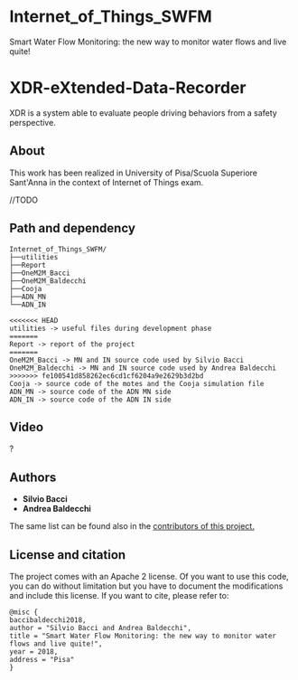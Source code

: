 # Internet_of_Things_SWFM
Smart Water Flow Monitoring: the new way to monitor water flows and live quite!

# XDR-eXtended-Data-Recorder
XDR is a system able to evaluate people driving behaviors from a safety perspective.

## About 
This work has been realized in University of Pisa/Scuola Superiore Sant'Anna in the context of Internet of Things exam.

//TODO

## Path and dependency
```
Internet_of_Things_SWFM/
├──utilities
├──Report
├──OneM2M_Bacci
├──OneM2M_Baldecchi
├──Cooja
├──ADN_MN
└──ADN_IN

<<<<<<< HEAD
utilities -> useful files during development phase
=======
Report -> report of the project
=======
OneM2M_Bacci -> MN and IN source code used by Silvio Bacci
OneM2M_Baldecchi -> MN and IN source code used by Andrea Baldecchi
>>>>>>> fe100541d858262ec6cd1cf6204a9e2629b3d2bd
Cooja -> source code of the motes and the Cooja simulation file
ADN_MN -> source code of the ADN MN side
ADN_IN -> source code of the ADN IN side
```

## Video
?

## Authors
* <b>Silvio Bacci</b>
* <b>Andrea Baldecchi</b>

The same list can be found also in the <a href="https://github.com/ciabbi94/Internet_of_Things_SWFM/graphs/contributors">contributors of this project.</a>

## License and citation
The project comes with an Apache 2 license. Of you want to use this code, you can do without limitation but you have to document the modifications and include this license. If you want to cite, please refer to:

```
@misc {
baccibaldecchi2018,
author = "Silvio Bacci and Andrea Baldecchi",
title = "Smart Water Flow Monitoring: the new way to monitor water flows and live quite!",
year = 2018,
address = "Pisa"
}
```


